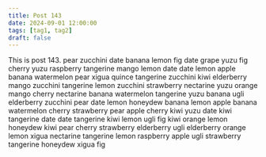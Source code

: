 ```yaml
---
title: Post 143
date: 2024-09-01 12:00:00
tags: [tag1, tag2]
draft: false
---
```

This is post 143.
pear
zucchini
date
banana
lemon
fig
date
grape
yuzu
fig
cherry
yuzu
raspberry
tangerine
mango
lemon
date
date
lemon
apple
banana
watermelon
pear
xigua
quince
tangerine
zucchini
kiwi
elderberry
mango
zucchini
tangerine
lemon
zucchini
strawberry
nectarine
yuzu
orange
mango
cherry
nectarine
banana
watermelon
tangerine
yuzu
banana
ugli
elderberry
zucchini
pear
date
lemon
honeydew
banana
lemon
apple
banana
watermelon
cherry
strawberry
pear
apple
cherry
kiwi
yuzu
date
kiwi
tangerine
date
date
tangerine
kiwi
lemon
ugli
fig
kiwi
orange
lemon
honeydew
kiwi
pear
cherry
strawberry
elderberry
ugli
elderberry
orange
lemon
xigua
nectarine
tangerine
lemon
raspberry
apple
ugli
strawberry
tangerine
honeydew
xigua
fig
